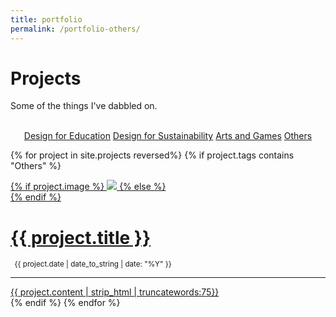 ```yaml
---
title: portfolio
permalink: /portfolio-others/
---
```


<div class="container">
</div>

<div class="project-container">
  <h1>Projects</h1>
  <p>Some of the things I've dabbled on.</p>
  <br><center>
  <a href="{{ site.baseurl }}/portfolio-design-education"><span class="label label-danger">Design for Education</span></a>
  <a href="{{ site.baseurl }}/portfolio-design-sustainability"><span class="label label-danger">Design for Sustainability</span></a>
  <a href="{{ site.baseurl }}/portfolio-arts-games"><span class="label label-danger">Arts and Games</span></a>
  <a href="{{ site.baseurl }}/portfolio-others"><span class="label label-danger">Others</span></a></center>
</div>

<!--
{% for project in site.projects %}
<div class="project ">
  <div class="thumbnail">
      <a href="{{ site.baseurl }}{{ project.url }}">
      {% if project.image %}
      <img class="thumbnail" src="{{ site.baseurl }}{{ project.image }}"/>
      {% else %}
      <div class="thumbnail blankbox"></div>
      {% endif %}
      <span>
          <h1>{{ project.title }}</h1>
          <br/>
          <p>{{ project.description }}</p>
      </span>
      </a>
  </div>
</div>

{% endfor %}

<!---------------------->
<!--{% assign pros = site.projects | where: "tags", "Arts and Games" %}-->
{% for project in site.projects reversed%}
{% if project.tags contains "Others" %}
<div class="container">
  <div class="project-box">
    <div class="row">
      <div class="col-md-6 project-image">
      <a href="{{ site.baseurl }}{{ project.url }}">
        {% if project.image %}
        <img src="{{ site.baseurl }}{{ project.image }}">
        {% else %}
        <div class="thumbnail blankbox"></div>
        {% endif %}
      </a>
      </div>
      <div class="col-md-6 project-post">
        <a href="{{ site.baseurl }}{{ project.url }}"><h1>{{ project.title }}</h1></a>
        <p class="meta"><small>&nbsp;<i class="fa fa-calendar-o"></i> <time>
          {{ project.date | date_to_string | date: "%Y"  }}
        </time></small></p><hr/>
        <a href="{{ site.baseurl }}{{ project.url }}">
          <div class="post">
        {{ project.content | strip_html | truncatewords:75}}
          </div>
        </a>
      </div>
    </div>
  </div>
</div>
{% endif %}
{% endfor %}
